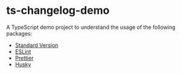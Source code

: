 # ts-changelog-demo

A TypeScript demo project to understand the usage of the following packages:

- [Standard Version](https://github.com/conventional-changelog/standard-version)
- [ESLint](https://github.com/eslint/eslint)
- [Prettier](https://github.com/prettier/prettier)
- [Husky](https://github.com/typicode/husky)

